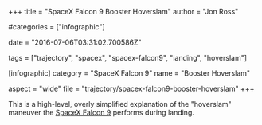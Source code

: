 +++
title = "SpaceX Falcon 9 Booster Hoverslam"
author = "Jon Ross"

#categories = ["infographic"]

date = "2016-07-06T03:31:02.700586Z"

tags = ["trajectory", "spacex", "spacex-falcon9", "landing", "hoverslam"]

[infographic]
category = "SpaceX Falcon 9"
name = "Booster Hoverslam"

aspect = "wide"
file = "trajectory/spacex-falcon9-booster-hoverslam"
+++

This is a high-level, overly simplified explanation of the "hoverslam"
maneuver the [SpaceX Falcon 9](/tags/spacex-falcon9) performs during landing.

<!--more-->

